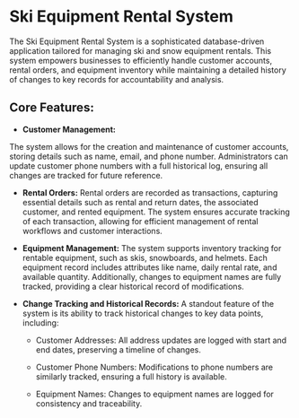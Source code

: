 # Ski Equipment Rental System

The Ski Equipment Rental System is a sophisticated database-driven application tailored for managing ski and snow equipment rentals. 
This system empowers businesses to efficiently handle customer accounts, rental orders, 
and equipment inventory while maintaining a detailed history of changes to key records for accountability and analysis.

## Core Features:
- **Customer Management:**

The system allows for the creation and maintenance of customer accounts, storing details such as name, email, and phone number. 
Administrators can update customer phone numbers with a full historical log, ensuring all changes are tracked for future reference.

- **Rental Orders:**
Rental orders are recorded as transactions, capturing essential details such as rental and return dates,
the associated customer, and rented equipment. The system ensures accurate tracking of each transaction,
allowing for efficient management of rental workflows and customer interactions.

- **Equipment Management:**
The system supports inventory tracking for rentable equipment, such as skis, snowboards, and helmets.
Each equipment record includes attributes like name, daily rental rate, and available quantity.
Additionally, changes to equipment names are fully tracked, providing a clear historical record of modifications.

- **Change Tracking and Historical Records:**
A standout feature of the system is its ability to track historical changes to key data points, including:

  - Customer Addresses: All address updates are logged with start and end dates, preserving a timeline of changes.

  - Customer Phone Numbers: Modifications to phone numbers are similarly tracked, ensuring a full history is available.

  - Equipment Names: Changes to equipment names are logged for consistency and traceability.

